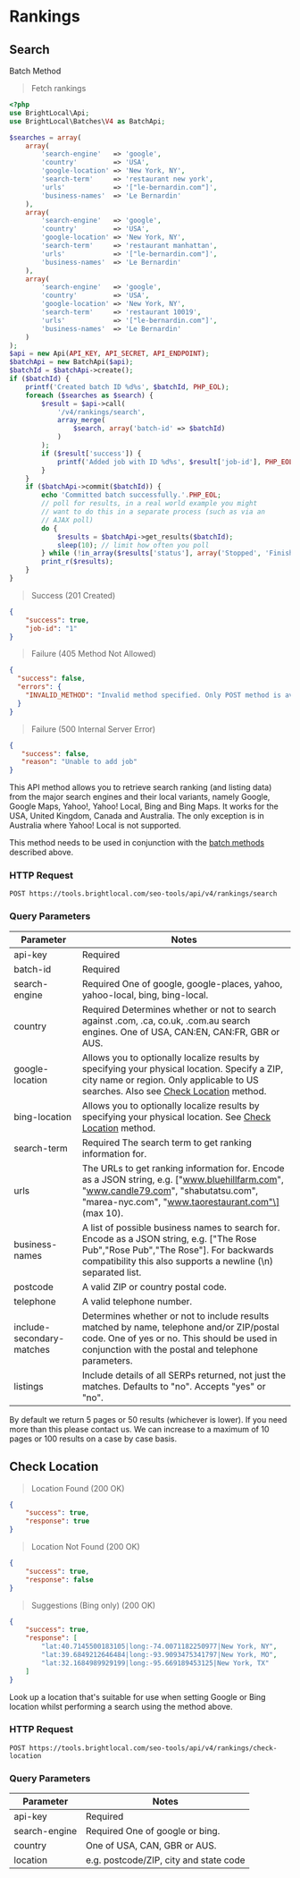 # Rankings

## Search

<span class="label label-info">Batch Method</span>

> Fetch rankings

```php
<?php
use BrightLocal\Api;
use BrightLocal\Batches\V4 as BatchApi;

$searches = array(
    array(
        'search-engine'   => 'google',
        'country'         => 'USA',
        'google-location' => 'New York, NY',
        'search-term'     => 'restaurant new york',
        'urls'            => '["le-bernardin.com"]',
        'business-names'  => 'Le Bernardin'
    ),
    array(
        'search-engine'   => 'google',
        'country'         => 'USA',
        'google-location' => 'New York, NY',
        'search-term'     => 'restaurant manhattan',
        'urls'            => '["le-bernardin.com"]',
        'business-names'  => 'Le Bernardin'
    ),
    array(
        'search-engine'   => 'google',
        'country'         => 'USA',
        'google-location' => 'New York, NY',
        'search-term'     => 'restaurant 10019',
        'urls'            => '["le-bernardin.com"]',
        'business-names'  => 'Le Bernardin'
    )
);
$api = new Api(API_KEY, API_SECRET, API_ENDPOINT);
$batchApi = new BatchApi($api);
$batchId = $batchApi->create();
if ($batchId) {
    printf('Created batch ID %d%s', $batchId, PHP_EOL);
    foreach ($searches as $search) {
        $result = $api->call(
            '/v4/rankings/search',
            array_merge(
                $search, array('batch-id' => $batchId)
            )
        );
        if ($result['success']) {
            printf('Added job with ID %d%s', $result['job-id'], PHP_EOL);
        }
    }
    if ($batchApi->commit($batchId)) {
        echo 'Committed batch successfully.'.PHP_EOL;
        // poll for results, in a real world example you might
        // want to do this in a separate process (such as via an
        // AJAX poll)
        do {
            $results = $batchApi->get_results($batchId);
            sleep(10); // limit how often you poll
        } while (!in_array($results['status'], array('Stopped', 'Finished')));
        print_r($results);
    }
}
```

> Success (201 Created)

```json
{
    "success": true,
    "job-id": "1"
}
```
 
> Failure (405 Method Not Allowed)

```json
{
  "success": false,
  "errors": {
    "INVALID_METHOD": "Invalid method specified. Only POST method is available"
  }
}
```

> Failure (500 Internal Server Error)

 ```json
{
    "success": false,
    "reason": "Unable to add job"
}
```

This API method allows you to retrieve search ranking (and listing data) from the major search engines and their local variants, namely Google, Google Maps, Yahoo!, Yahoo! Local, Bing and Bing Maps. It works for the USA, United Kingdom, Canada and Australia. The only exception is in Australia where Yahoo! Local is not supported.

This method needs to be used in conjunction with the [batch methods](#batches) described above.

### HTTP Request

`POST https://tools.brightlocal.com/seo-tools/api/v4/rankings/search`

### Query Parameters

Parameter | Notes
--------- | -----
api-key | <span class="label label-required">Required</span>
batch-id | <span class="label label-required">Required</span>
search-engine | <span class="label label-required">Required</span> One of google, google-places, yahoo, yahoo-local, bing, bing-local.
country | <span class="label label-required">Required</span> Determines whether or not to search against .com, .ca, co.uk, .com.au search engines. One of USA, CAN:EN, CAN:FR, GBR or AUS.
google-location | Allows you to optionally localize results by specifying your physical location. Specify a ZIP, city name or region. Only applicable to US searches. Also see [Check Location](#check-location) method.
bing-location | Allows you to optionally localize results by specifying your physical location. See [Check Location](#check-location) method.
search-term | <span class="label label-required">Required</span> The search term to get ranking information for.
urls | The URLs to get ranking information for. Encode as a JSON string, e.g. \["www.bluehillfarm.com", "www.candle79.com", "shabutatsu.com", "marea-nyc.com", "www.taorestaurant.com"\] (max 10).
business-names | A list of possible business names to search for. Encode as a JSON string, e.g. ["The Rose Pub","Rose Pub","The Rose"]. For backwards compatibility this also supports a newline (\n) separated list.
postcode | A valid ZIP or country postal code.
telephone | A valid telephone number.
include-secondary-matches | Determines whether or not to include results matched by name, telephone and/or ZIP/postal code. One of yes or no. This should be used in conjunction with the postal and telephone parameters.
listings | Include details of all SERPs returned, not just the matches. Defaults to "no". Accepts "yes" or "no".

<aside class="notice">
    By default we return 5 pages or 50 results (whichever is lower). If you need more than this please contact us. We can increase to a maximum of 10 pages or 100 results on a case by case basis.
</aside>

## Check Location

> Location Found (200 OK)

```json
{
    "success": true,
    "response": true
}
```
 
> Location Not Found (200 OK)

```json
{
    "success": true,
    "response": false
}
```
 
> Suggestions (Bing only) (200 OK)

```json
{
    "success": true,
    "response": [
        "lat:40.7145500183105|long:-74.0071182250977|New York, NY",
        "lat:39.6849212646484|long:-93.9093475341797|New York, MO",
        "lat:32.1684989929199|long:-95.669189453125|New York, TX"
    ]
}
```

Look up a location that's suitable for use when setting Google or Bing location whilst performing a search using the method above.

### HTTP Request

`POST https://tools.brightlocal.com/seo-tools/api/v4/rankings/check-location`

### Query Parameters

Parameter | Notes
--------- | -----
api-key | <span class="label label-required">Required</span>
search-engine | <span class="label label-required">Required</span> One of google or bing.
country| One of USA, CAN, GBR or AUS.
location | e.g. postcode/ZIP, city and state code
